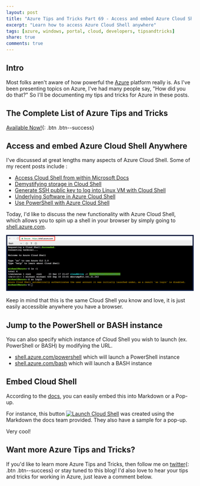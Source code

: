 ```yaml
---
layout: post
title: "Azure Tips and Tricks Part 69 - Access and embed Azure Cloud Shell Anywhere"
excerpt: "Learn how to access Azure Cloud Shell anywhere"
tags: [azure, windows, portal, cloud, developers, tipsandtricks]
share: true
comments: true
---
```


## Intro

Most folks aren't aware of how powerful the [Azure](http://www.azure.com) platform really is. As I've been presenting topics on Azure, I've had many people say, "How did you do that?" So I'll be documenting my tips and tricks for Azure in these posts.

## The Complete List of Azure Tips and Tricks

[Available Now!](https://michaelcrump.net/azure-tips-and-tricks-complete-list/){: .btn .btn--success} 

## Access and embed Azure Cloud Shell Anywhere

I've discussed at great lengths many aspects of Azure Cloud Shell. Some of my recent posts include : 

* [Access Cloud Shell from within Microsoft Docs](http://www.michaelcrump.net/azure-tips-and-tricks11/)
* [Demystifying storage in Cloud Shell](http://www.michaelcrump.net/azure-tips-and-tricks13/)
* [Generate SSH public key to log into Linux VM with Cloud Shell](http://www.michaelcrump.net/azure-tips-and-tricks14/)
* [Underlying Software in Azure Cloud Shell](http://www.michaelcrump.net/azure-tips-and-tricks15/)
* [Use PowerShell with Azure Cloud Shell](http://www.michaelcrump.net/azure-tips-and-tricks17/)

Today, I'd like to discuss the new functionality with Azure Cloud Shell, which allows you to spin up a shell in your browser by simply going to [shell.azure.com](http://shell.azure.com). 

<img style="border:3px solid #021a40" src="/files/cloudshellbrowser1.png">

Keep in mind that this is the same Cloud Shell you know and love, it is just easily accessible anywhere you have a browser. 

## Jump to the PowerShell or BASH instance

You can also specify which instance of Cloud Shell you wish to launch (ex. PowerShell or BASH) by modifying the URL.

* [shell.azure.com/powershell](https://shell.azure.com/powershell) which will launch a PowerShell instance
* [shell.azure.com/bash](https://shell.azure.com/bash) which will launch a BASH instance

## Embed Cloud Shell

According to the [docs](https://docs.microsoft.com/en-us/azure/cloud-shell/embed-cloud-shell), you can easily embed this into Markdown or a Pop-up. 

For instance, this button [![Launch Cloud Shell](https://shell.azure.com/images/launchcloudshell.png "Launch Cloud Shell")](https://shell.azure.com) was created using the Markdown the docs team provided. They also have a sample for a pop-up. 

Very cool!

## Want more Azure Tips and Tricks?

If you'd like to learn more Azure Tips and Tricks, then follow me on [twitter](http://twitter.com/mbcrump){: .btn .btn--success} or stay tuned to this blog! I'd also love to hear your tips and tricks for working in Azure, just leave a comment below. 